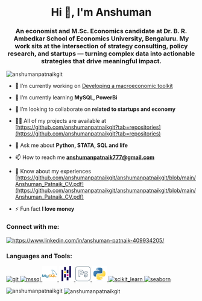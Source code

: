 <h1 align="center">Hi 👋, I'm Anshuman</h1>
<h3 align="center">An economist and M.Sc. Economics candidate at Dr. B. R. Ambedkar School of Economics University, Bengaluru. My work sits at the intersection of strategy consulting, policy research, and startups — turning complex data into actionable strategies that drive meaningful impact.</h3>

<p align="left"> <img src="https://komarev.com/ghpvc/?username=anshumanpatnaikgit&label=Profile%20views&color=0e75b6&style=flat" alt="anshumanpatnaikgit" /> </p>

- 🔭 I’m currently working on [Developing a macroeconomic toolkit](https://github.com/anshumanpatnaikgit/Macroeconomic-Analytics-Toolkit-for-Growth-Inflation-Forecasting-using-Multi-model-Timeseries-)

- 🌱 I’m currently learning **MySQL, PowerBi**

- 👯 I’m looking to collaborate on **related to startups and economy**

- 👨‍💻 All of my projects are available at [https://github.com/anshumanpatnaikgit?tab=repositories](https://github.com/anshumanpatnaikgit?tab=repositories)

- 💬 Ask me about **Python, STATA, SQL and life**

- 📫 How to reach me **anshumanpatnaik777@gmail.com**

- 📄 Know about my experiences [https://github.com/anshumanpatnaikgit/anshumanpatnaikgit/blob/main/Anshuman_Patnaik_CV.pdf](https://github.com/anshumanpatnaikgit/anshumanpatnaikgit/blob/main/Anshuman_Patnaik_CV.pdf)

- ⚡ Fun fact **I love money**

<h3 align="left">Connect with me:</h3>
<p align="left">
<a href="https://linkedin.com/in/https://www.linkedin.com/in/anshuman-patnaik-409934205/" target="blank"><img align="center" src="https://raw.githubusercontent.com/rahuldkjain/github-profile-readme-generator/master/src/images/icons/Social/linked-in-alt.svg" alt="https://www.linkedin.com/in/anshuman-patnaik-409934205/" height="30" width="40" /></a>
</p>

<h3 align="left">Languages and Tools:</h3>
<p align="left"> <a href="https://git-scm.com/" target="_blank" rel="noreferrer"> <img src="https://www.vectorlogo.zone/logos/git-scm/git-scm-icon.svg" alt="git" width="40" height="40"/> </a> <a href="https://www.microsoft.com/en-us/sql-server" target="_blank" rel="noreferrer"> <img src="https://www.svgrepo.com/show/303229/microsoft-sql-server-logo.svg" alt="mssql" width="40" height="40"/> </a> <a href="https://www.mysql.com/" target="_blank" rel="noreferrer"> <img src="https://raw.githubusercontent.com/devicons/devicon/master/icons/mysql/mysql-original-wordmark.svg" alt="mysql" width="40" height="40"/> </a> <a href="https://pandas.pydata.org/" target="_blank" rel="noreferrer"> <img src="https://raw.githubusercontent.com/devicons/devicon/2ae2a900d2f041da66e950e4d48052658d850630/icons/pandas/pandas-original.svg" alt="pandas" width="40" height="40"/> </a> <a href="https://www.photoshop.com/en" target="_blank" rel="noreferrer"> <img src="https://raw.githubusercontent.com/devicons/devicon/master/icons/photoshop/photoshop-line.svg" alt="photoshop" width="40" height="40"/> </a> <a href="https://www.python.org" target="_blank" rel="noreferrer"> <img src="https://raw.githubusercontent.com/devicons/devicon/master/icons/python/python-original.svg" alt="python" width="40" height="40"/> </a> <a href="https://scikit-learn.org/" target="_blank" rel="noreferrer"> <img src="https://upload.wikimedia.org/wikipedia/commons/0/05/Scikit_learn_logo_small.svg" alt="scikit_learn" width="40" height="40"/> </a> <a href="https://seaborn.pydata.org/" target="_blank" rel="noreferrer"> <img src="https://seaborn.pydata.org/_images/logo-mark-lightbg.svg" alt="seaborn" width="40" height="40"/> </a> </p>

<p><img align="left" src="https://github-readme-stats.vercel.app/api/top-langs?username=anshumanpatnaikgit&show_icons=true&locale=en&layout=compact" alt="anshumanpatnaikgit" /></p>

<p>&nbsp;<img align="center" src="https://github-readme-stats.vercel.app/api?username=anshumanpatnaikgit&show_icons=true&locale=en" alt="anshumanpatnaikgit" /></p>


<!--
**anshumanpatnaikgit/anshumanpatnaikgit** is a ✨ _special_ ✨ repository because its `README.md` (this file) appears on your GitHub profile.

Here are some ideas to get you started:

- 🔭 I’m currently working on ...
- 🌱 I’m currently learning ...
- 👯 I’m looking to collaborate on ...
- 🤔 I’m looking for help with ...
- 💬 Ask me about ...
- 📫 How to reach me: ...
- 😄 Pronouns: ...
- ⚡ Fun fact: ...
-->
